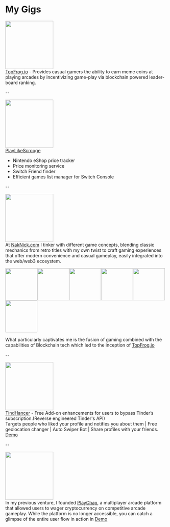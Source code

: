 # My Gigs


<img src="https://naknick.com/images/image4.png" width="150"><br>
[TopFrog.io](https://topfrog.io) - Provides casual gamers the ability to earn meme coins at playing arcades by incentivizing game-play via blockchain powered leader-board ranking.

--

<img src="https://naknick.com/images/image9.png#gh-light-mode-only" width="150"><br/>
[PlayLikeScrooge](https://playlikescrooge.com/) 
* Nintendo eShop price tracker 
* Price monitoring service 
* Switch Friend finder 
* Efficient games list manager for Switch Console

--

<img src="https://naknick.com/images/image5.png#gh-dark-mode-only" width="150"><br/>
At [NakNick.com](https://naknick.com) I tinker with different game concepts, blending classic mechanics from retro titles with my own twist to craft gaming experiences that offer modern convenience and casual gameplay, easily integrated into the web/web3 ecosystem.

<img src="https://i.giphy.com/media/twtpVLa68uneifmv98/giphy.gif"  height="100" /><img src="https://media3.giphy.com/media/v1.Y2lkPTc5MGI3NjExZHY4d2dtb2RzMmhnY2p2eGoyNmpzdGU0N3dyZGc3YnVteGJiN2R2bCZlcD12MV9pbnRlcm5hbF9naWZfYnlfaWQmY3Q9Zw/tGBUvLzwTB0Wt8jcGM/giphy.gif"  height="100" /><img src="https://i.giphy.com/media/lovArfrT67cbBxjrmp/200w.gif"  width="100" /><img src="https://i.giphy.com/media/fX8zOAyerYzd3UPtBH/giphy.gif"  width="100" /><img src="https://i.giphy.com/media/SqNJZbG9ryiXx50vSX/giphy.gif"  width="100" /><img src="https://i.giphy.com/media/U8NDXBceYkK6P3cIdR/giphy.gif"  width="100" />

What particularly captivates me is the fusion of gaming combined with the capabilities of Blockchain tech which led to the inception of [TopFrog.io](https://topfrog.io)

--

<img src="https://naknick.com/images/image3.png#gh-light-mode-only" width="150"><br/>
[TindHancer](https://github.com/max-berman/TindHancer.com) - Free Add-on enhancements for users to bypass Tinder’s subscription.(Reverse engineered Tinder's API) <br/>Targets people who liked your profile and notifies you about them | Free geolocation changer | Auto Swiper Bot | Share profiles with your friends.<br/>
[Demo](https://www.youtube.com/watch?v=Lmvf4Tyg-jA)

--

<img src="https://naknick.com/images/image2.png#gh-light-mode-only" width="150"><br>
In my previous venture, I founded [PlayChap](https://vimeo.com/345640403), a multiplayer arcade platform that allowed users to wager cryptocurrency on competitive arcade gameplay. While the platform is no longer accessible, you can catch a glimpse of the entire user flow in action in [Demo](https://www.youtube.com/watch?v=ZvxMv9tc2lk)




<!--
**max-berman/max-berman** is a ✨ _special_ ✨ repository because its `README.md` (this file) appears on your GitHub profile.

Here are some ideas to get you started:

- 🔭 I’m currently working on ...
- 🌱 I’m currently learning ...
- 👯 I’m looking to collaborate on ...
- 🤔 I’m looking for help with ...
- 💬 Ask me about ...
- 📫 How to reach me: ...
- 😄 Pronouns: ...
- ⚡ Fun fact: ...
-->
